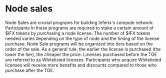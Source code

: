 # Node sales

Node Sales are crucial programs for building Inferix's compute network. Participants in these programs are required to stake a certain amount of $IFX tokens by purchasing a node license. The number of $IFX tokens needed varies depending on the type of node and the timing of the license purchase. Node Sale programs will be organized into tiers based on the order of the sale. As a general rule, the earlier the license is purchased (the lower the tier), the cheaper the price. Licenses purchased before the TGE are referred to as Whitelisted licenses. Participants who acquire Whitelisted licenses will receive more benefits and discounts compared to those who purchase after the TGE.
